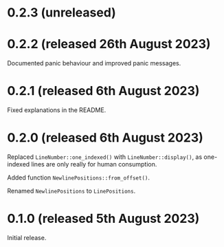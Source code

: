 # 0.2.3 (unreleased)

# 0.2.2 (released 26th August 2023)

Documented panic behaviour and improved panic messages.

# 0.2.1 (released 6th August 2023)

Fixed explanations in the README.

# 0.2.0 (released 6th August 2023)

Replaced `LineNumber::one_indexed()` with `LineNumber::display()`, as
one-indexed lines are only really for human consumption.

Added function `NewlinePositions::from_offset()`.

Renamed `NewlinePositions` to `LinePositions`.

# 0.1.0 (released 5th August 2023)

Initial release.
